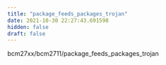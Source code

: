 ```yaml
---
title: "package_feeds_packages_trojan"
date: 2021-10-30 22:27:43.691598
hidden: false
draft: false
---
```


bcm27xx/bcm2711/package_feeds_packages_trojan

